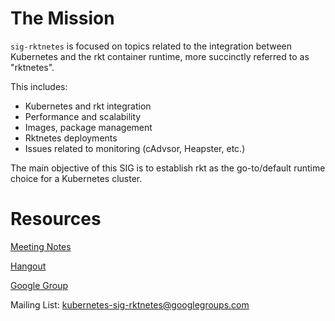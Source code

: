 # The Mission
`sig-rktnetes` is focused on topics related to the integration between Kubernetes and the rkt container runtime, more succinctly referred to as "rktnetes".

This includes:
- Kubernetes and rkt integration
- Performance and scalability
- Images, package management
- Rktnetes deployments
- Issues related to monitoring (cAdvsor, Heapster, etc.)

The main objective of this SIG is to establish rkt as the go-to/default runtime choice for a Kubernetes cluster.

# Resources

[Meeting Notes](https://docs.google.com/document/d/1otDQ2LSubtBUaDfdM8ZcSdWkqRHup4Hqt1VX1jSxh6A/edit?usp=sharing)

[Hangout](https://hangouts.google.com/hangouts/_/coreos.com/sig-rktnetes?authuser=0)

[Google Group](https://groups.google.com/forum/#!forum/kubernetes-sig-rktnetes)

Mailing List: kubernetes-sig-rktnetes@googlegroups.com
